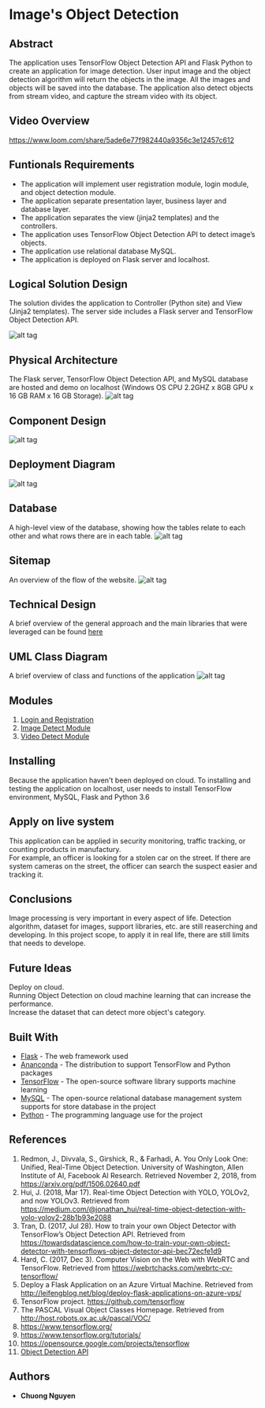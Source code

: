 # Image's Object Detection
## Abstract
The application uses TensorFlow Object Detection API and Flask Python to create an application for image detection. User input image and the object detection algorithm will return the objects in the image. All the images and objects will be saved into the database. The application also detect objects from stream video, and capture the stream video with its object.

## Video Overview
https://www.loom.com/share/5ade6e77f982440a9356c3e12457c612

## Funtionals Requirements
- The application will implement user registration module, login module, and object detection module. <br/>
- The application separate presentation layer, business layer and database layer. <br/>
- The application separates the view (jinja2 templates) and the controllers. <br/>
- The application uses TensorFlow Object Detection API to detect image’s objects. <br/>
- The application use relational database MySQL. <br/>
- The application is deployed on Flask server and localhost. 


## Logical Solution Design
The solution divides the application to Controller (Python site) and View (Jinja2 templates). The server side includes a Flask server and TensorFlow Object Detection API.

![alt tag](https://github.com/chuongngd/Images-Object-Detection/blob/master/pictures/logical.png)
## Physical Architecture
The Flask server, TensorFlow Object Detection API, and MySQL database are hosted and demo on localhost (Windows OS CPU 2.2GHZ x 8GB GPU x 16 GB RAM x 16 GB Storage). 
![alt tag](https://github.com/chuongngd/Images-Object-Detection/blob/master/pictures/physical.png)

## Component Design
![alt tag](https://github.com/chuongngd/Images-Object-Detection/blob/master/pictures/component.png)

## Deployment Diagram
![alt tag](https://github.com/chuongngd/Images-Object-Detection/blob/master/pictures/deployment.png)

## Database
A high-level view of the database, showing how the tables relate to each other and what rows there are in each table.
![alt tag](https://github.com/chuongngd/Images-Object-Detection/blob/master/pictures/ER.png)

## Sitemap
An overview of the flow of the website.
![alt tag](https://github.com/chuongngd/Images-Object-Detection/blob/master/pictures/sitemap.png)

## Technical Design
A brief overview of the general approach and the main libraries that were leveraged can be found [here](https://github.com/chuongngd/Images-Object-Detection/blob/master/docs/Technical%20Design.md)
## UML Class Diagram
A brief overview of class and functions of the application 
![alt tag](https://github.com/chuongngd/Images-Object-Detection/blob/master/pictures/uml.jpg)
## Modules
1. [Login and Registration](https://github.com/chuongngd/Images-Object-Detection/blob/master/docs/Login%20and%20Registration.md)
2. [Image Detect Module](https://github.com/chuongngd/Images-Object-Detection/blob/master/docs/ImageDetection.md)
3. [Video Detect Module](https://github.com/chuongngd/Images-Object-Detection/blob/master/docs/videodetection.md)

## Installing
Because the application haven't been deployed on cloud. To installing and testing the application on localhost, user needs to install TensorFlow environment, MySQL, Flask and Python 3.6

## Apply on live system

This application can be applied in security monitoring, traffic tracking, or counting products in manufactury. <br/>
For example, an officer is looking for a stolen car on the street. If there are system cameras on the street, the officer
can search the suspect easier and tracking it. 

## Conclusions
Image processing is very important in every aspect of life. Detection algorithm, dataset for images, support libraries, etc. are still reaserching and developing. In this project scope, to apply it in real life, there are still limits that needs to develope. 
## Future Ideas
Deploy on cloud. <br/>
Running Object Detection on cloud machine learning that can increase the performance. <br/>
Increase the dataset that can detect more object's category. <br>
## Built With

* [Flask](http://flask.pocoo.org/) - The web framework used
* [Ananconda](https://www.anaconda.com/distribution/) - The distribution to support TensorFlow and Python packages
* [TensorFlow](https://www.tensorflow.org/) - The open-source software library supports machine learning
* [MySQL](https://www.mysql.com/) - The open-source relational database management system supports for store database in the project
* [Python](https://www.python.org/) - The programming language use for the project

## References

1.	Redmon, J., Divvala, S., Girshick, R., & Farhadi, A. You Only Look One: Unified, Real-Time Object Detection. University of Washington, Allen Institute of AI, Facebook AI Research. Retrieved November 2, 2018, from https://arxiv.org/pdf/1506.02640.pdf <br/>
2.	Hui, J. (2018, Mar 17). Real-time Object Detection with YOLO, YOLOv2, and now YOLOv3. Retrieved from https://medium.com/@jonathan_hui/real-time-object-detection-with-yolo-yolov2-28b1b93e2088 <br/>
3.	Tran, D. (2017, Jul 28). How to train your own Object Detector with TensorFlow’s Object Detection API. Retrieved from https://towardsdatascience.com/how-to-train-your-own-object-detector-with-tensorflows-object-detector-api-bec72ecfe1d9 <br/>
4.	Hard, C. (2017, Dec 3). Computer Vision on the Web with WebRTC and TensorFlow. Retrieved from https://webrtchacks.com/webrtc-cv-tensorflow/ <br/>
5.	Deploy a Flask Application on an Azure Virtual Machine. Retrieved from http://leifengblog.net/blog/deploy-flask-applications-on-azure-vps/ <br/>
6.	TensorFlow project. https://github.com/tensorflow <br/>
7.	The PASCAL Visual Object Classes Homepage. Retrieved from http://host.robots.ox.ac.uk/pascal/VOC/ <br/>
8.	https://www.tensorflow.org/ <br/>
9.	https://www.tensorflow.org/tutorials/ <br/>
10.	https://opensource.google.com/projects/tensorflow <br/>
11. [Object Detection API](https://github.com/tensorflow/models/tree/master/research/object_detection)



## Authors

* **Chuong Nguyen** 



